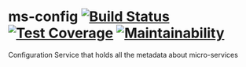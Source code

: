 # ms-config [![Build Status](https://travis-ci.org/AkashBabu/ms-config.svg?branch=master)](https://travis-ci.org/AkashBabu/ms-config) [![Test Coverage](https://api.codeclimate.com/v1/badges/94b6f3721a95827dc8fa/test_coverage)](https://codeclimate.com/github/AkashBabu/ms-config/test_coverage) [![Maintainability](https://api.codeclimate.com/v1/badges/94b6f3721a95827dc8fa/maintainability)](https://codeclimate.com/github/AkashBabu/ms-config/maintainability)
Configuration Service that holds all the metadata about micro-services
